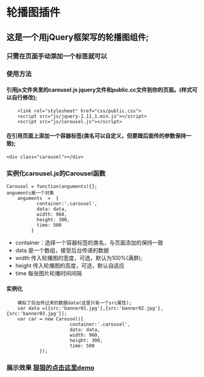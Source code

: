 # 轮播图插件
## 这是一个用jQuery框架写的轮播图组件;

### 只需在页面手动添加一个标签就可以

### 使用方法

#### 引用js文件夹里的carousel.js jquery文件和public.cc文件到你的页面。(样式可以自行修改);
		
		<link rel="stylesheet" href="css/public.css">
		<script src="js/jquery-1.11.1.min.js"></script>
		<script src="js/carousel.js"></script>

#### 在引用页面上添加一个容器标签(类名可以自定义，但要跟后面传的参数保持一致);

	<div class="carousel"></div>

### 实例化carousel.js的Carousel函数
	
	Carousel = function(anguments){};
	anguments是一个对象
        anguments  =  {
               container:'.carousel',
               data: data,
               width: 960,
               height: 300,
               time: 500
             }
* container：选择一个容器标签的类名，与页面添加的保持一致
* data 是一个数组，接受后台传递的数据
* width 传入轮播图的宽度，可选，默认为100%(满屏);
* height 传入轮播图的高度，可选，默认自适应
* time 每张图片轮播时间间隔	

#### 实例化	
		模拟了后台传过来的数据data(这里只有一个src属性);
		var data =[{src:'banner01.jpg'},{src:'banner02.jpg'},{src:'banner03.jpg'}];
		var car = new Carousel({
                           container:'.carousel',
                           data: data,
                           width: 960,
                           height: 300,
                           time: 500
                });

### 展示效果 <a href="https://newyoung21.github.io/carousel/">狠狠的点击这里demo</a>
